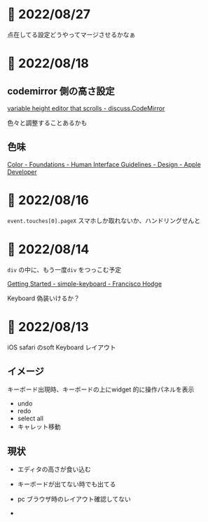 # 📝 2022/08/27

点在してる設定どうやってマージさせるかなぁ

# 📝 2022/08/18

## codemirror 側の高さ設定

[variable height editor that scrolls - discuss.CodeMirror](https://discuss.codemirror.net/t/variable-height-editor-that-scrolls/4024/2)

色々と調整することあるかも

## 色味

[Color - Foundations - Human Interface Guidelines - Design - Apple Developer](https://developer.apple.com/design/human-interface-guidelines/foundations/color/#dynamic-system-colors:~:text=System%20gray%20colors%20(iOS))

# 📝 2022/08/16

`event.touches[0].pageX` スマホしか取れないか、ハンドリングせんと

# 📝 2022/08/14

`div` の中に、もう一度`div` をつっこむ予定

[Getting Started - simple-keyboard - Francisco Hodge](https://hodgef.com/simple-keyboard/getting-started/)

Keyboard 偽装いけるか？

# 📝 2022/08/13

iOS safari のsoft Keyboard レイアウト

## イメージ

キーボード出現時、キーボードの上にwidget 的に操作パネルを表示

- undo
- redo
- select all
- キャレット移動

## 現状

- エディタの高さが食い込む
- キーボードが出てない時でも出てる
- pc ブラウザ時のレイアウト確認してない

-
